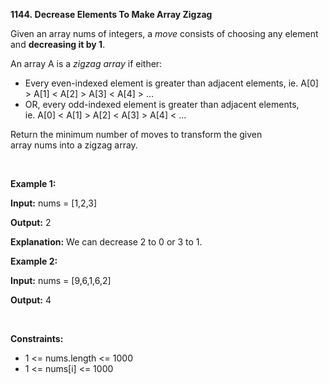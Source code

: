 **1144. Decrease Elements To Make Array Zigzag**

Given an array nums of integers, a _move_ consists of choosing any element and **decreasing it by 1**.

An array A is a _zigzag array_ if either:

- Every even-indexed element is greater than adjacent elements, ie. A[0] &gt; A[1] &lt; A[2] &gt; A[3] &lt; A[4] &gt; ...
- OR, every odd-indexed element is greater than adjacent elements, ie. A[0] &lt; A[1] &gt; A[2] &lt; A[3] &gt; A[4] &lt; ...

Return the minimum number of moves to transform the given array nums into a zigzag array.

 

**Example 1:**

**Input:** nums = [1,2,3]

**Output:** 2

**Explanation:** We can decrease 2 to 0 or 3 to 1.

**Example 2:**

**Input:** nums = [9,6,1,6,2]

**Output:** 4

 

**Constraints:**

- 1 &lt;= nums.length &lt;= 1000
- 1 &lt;= nums[i] &lt;= 1000
